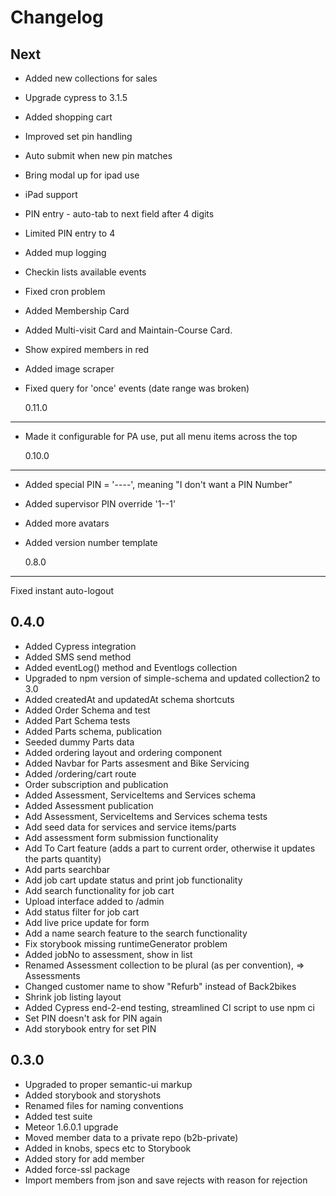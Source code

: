# Changelog

## Next

- Added new collections for sales
- Upgrade cypress to 3.1.5
- Added shopping cart
- Improved set pin handling
- Auto submit when new pin matches
- Bring modal up for ipad use
- iPad support
- PIN entry - auto-tab to next field after 4 digits
- Limited PIN entry to 4
- Added mup logging
- Checkin lists available events
- Fixed cron problem
- Added Membership Card
- Added Multi-visit Card and Maintain-Course Card.
- Show expired members in red
- Added image scraper
- Fixed query for 'once' events (date range was broken)

  0.11.0

---

- Made it configurable for PA use, put all menu items across the top

  0.10.0

---

- Added special PIN = '----', meaning "I don't want a PIN Number"
- Added supervisor PIN override '1--1'
- Added more avatars
- Added version number template

  0.8.0

---

Fixed instant auto-logout

## 0.4.0

- Added Cypress integration
- Added SMS send method
- Added eventLog() method and Eventlogs collection
- Upgraded to npm version of simple-schema and updated collection2 to 3.0
- Added createdAt and updatedAt schema shortcuts
- Added Order Schema and test
- Added Part Schema tests
- Added Parts schema, publication
- Seeded dummy Parts data
- Added ordering layout and ordering component
- Added Navbar for Parts assesment and Bike Servicing
- Added /ordering/cart route
- Order subscription and publication
- Added Assessment, ServiceItems and Services schema
- Added Assessment publication
- Add Assessment, ServiceItems and Services schema tests
- Add seed data for services and service items/parts
- Add assessment form submission functionality
- Add To Cart feature (adds a part to current order, otherwise it updates the parts quantity)
- Add parts searchbar
- Add job cart update status and print job functionality
- Add search functionality for job cart
- Upload interface added to /admin
- Add status filter for job cart
- Add live price update for form
- Add a name search feature to the search functionality
- Fix storybook missing runtimeGenerator problem
- Added jobNo to assessment, show in list
- Renamed Assessment collection to be plural (as per convention), => Assessments
- Changed customer name to show "Refurb" instead of Back2bikes
- Shrink job listing layout
- Added Cypress end-2-end testing, streamlined CI script to use npm ci
- Set PIN doesn't ask for PIN again
- Add storybook entry for set PIN

## 0.3.0

- Upgraded to proper semantic-ui markup
- Added storybook and storyshots
- Renamed files for naming conventions
- Added test suite
- Meteor 1.6.0.1 upgrade
- Moved member data to a private repo (b2b-private)
- Added in knobs, specs etc to Storybook
- Added story for add member
- Added force-ssl package
- Import members from json and save rejects with reason for rejection
